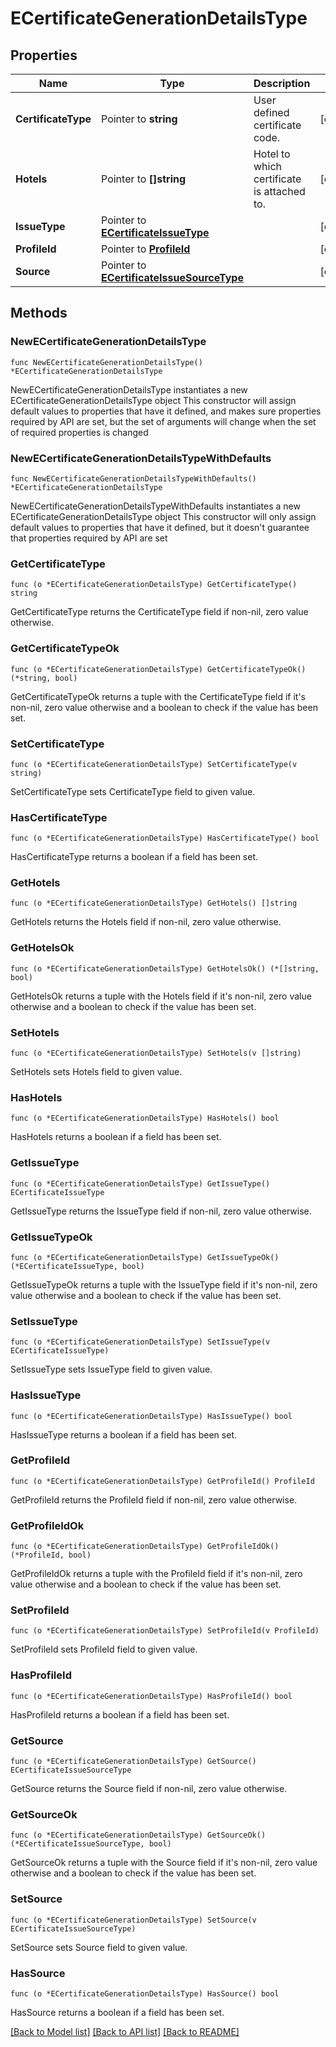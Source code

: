 # ECertificateGenerationDetailsType

## Properties

Name | Type | Description | Notes
------------ | ------------- | ------------- | -------------
**CertificateType** | Pointer to **string** | User defined certificate code. | [optional] 
**Hotels** | Pointer to **[]string** | Hotel to which certificate is attached to. | [optional] 
**IssueType** | Pointer to [**ECertificateIssueType**](ECertificateIssueType.md) |  | [optional] 
**ProfileId** | Pointer to [**ProfileId**](ProfileId.md) |  | [optional] 
**Source** | Pointer to [**ECertificateIssueSourceType**](ECertificateIssueSourceType.md) |  | [optional] 

## Methods

### NewECertificateGenerationDetailsType

`func NewECertificateGenerationDetailsType() *ECertificateGenerationDetailsType`

NewECertificateGenerationDetailsType instantiates a new ECertificateGenerationDetailsType object
This constructor will assign default values to properties that have it defined,
and makes sure properties required by API are set, but the set of arguments
will change when the set of required properties is changed

### NewECertificateGenerationDetailsTypeWithDefaults

`func NewECertificateGenerationDetailsTypeWithDefaults() *ECertificateGenerationDetailsType`

NewECertificateGenerationDetailsTypeWithDefaults instantiates a new ECertificateGenerationDetailsType object
This constructor will only assign default values to properties that have it defined,
but it doesn't guarantee that properties required by API are set

### GetCertificateType

`func (o *ECertificateGenerationDetailsType) GetCertificateType() string`

GetCertificateType returns the CertificateType field if non-nil, zero value otherwise.

### GetCertificateTypeOk

`func (o *ECertificateGenerationDetailsType) GetCertificateTypeOk() (*string, bool)`

GetCertificateTypeOk returns a tuple with the CertificateType field if it's non-nil, zero value otherwise
and a boolean to check if the value has been set.

### SetCertificateType

`func (o *ECertificateGenerationDetailsType) SetCertificateType(v string)`

SetCertificateType sets CertificateType field to given value.

### HasCertificateType

`func (o *ECertificateGenerationDetailsType) HasCertificateType() bool`

HasCertificateType returns a boolean if a field has been set.

### GetHotels

`func (o *ECertificateGenerationDetailsType) GetHotels() []string`

GetHotels returns the Hotels field if non-nil, zero value otherwise.

### GetHotelsOk

`func (o *ECertificateGenerationDetailsType) GetHotelsOk() (*[]string, bool)`

GetHotelsOk returns a tuple with the Hotels field if it's non-nil, zero value otherwise
and a boolean to check if the value has been set.

### SetHotels

`func (o *ECertificateGenerationDetailsType) SetHotels(v []string)`

SetHotels sets Hotels field to given value.

### HasHotels

`func (o *ECertificateGenerationDetailsType) HasHotels() bool`

HasHotels returns a boolean if a field has been set.

### GetIssueType

`func (o *ECertificateGenerationDetailsType) GetIssueType() ECertificateIssueType`

GetIssueType returns the IssueType field if non-nil, zero value otherwise.

### GetIssueTypeOk

`func (o *ECertificateGenerationDetailsType) GetIssueTypeOk() (*ECertificateIssueType, bool)`

GetIssueTypeOk returns a tuple with the IssueType field if it's non-nil, zero value otherwise
and a boolean to check if the value has been set.

### SetIssueType

`func (o *ECertificateGenerationDetailsType) SetIssueType(v ECertificateIssueType)`

SetIssueType sets IssueType field to given value.

### HasIssueType

`func (o *ECertificateGenerationDetailsType) HasIssueType() bool`

HasIssueType returns a boolean if a field has been set.

### GetProfileId

`func (o *ECertificateGenerationDetailsType) GetProfileId() ProfileId`

GetProfileId returns the ProfileId field if non-nil, zero value otherwise.

### GetProfileIdOk

`func (o *ECertificateGenerationDetailsType) GetProfileIdOk() (*ProfileId, bool)`

GetProfileIdOk returns a tuple with the ProfileId field if it's non-nil, zero value otherwise
and a boolean to check if the value has been set.

### SetProfileId

`func (o *ECertificateGenerationDetailsType) SetProfileId(v ProfileId)`

SetProfileId sets ProfileId field to given value.

### HasProfileId

`func (o *ECertificateGenerationDetailsType) HasProfileId() bool`

HasProfileId returns a boolean if a field has been set.

### GetSource

`func (o *ECertificateGenerationDetailsType) GetSource() ECertificateIssueSourceType`

GetSource returns the Source field if non-nil, zero value otherwise.

### GetSourceOk

`func (o *ECertificateGenerationDetailsType) GetSourceOk() (*ECertificateIssueSourceType, bool)`

GetSourceOk returns a tuple with the Source field if it's non-nil, zero value otherwise
and a boolean to check if the value has been set.

### SetSource

`func (o *ECertificateGenerationDetailsType) SetSource(v ECertificateIssueSourceType)`

SetSource sets Source field to given value.

### HasSource

`func (o *ECertificateGenerationDetailsType) HasSource() bool`

HasSource returns a boolean if a field has been set.


[[Back to Model list]](../README.md#documentation-for-models) [[Back to API list]](../README.md#documentation-for-api-endpoints) [[Back to README]](../README.md)


